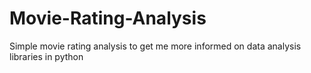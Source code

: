 # Movie-Rating-Analysis
Simple movie rating analysis to get me more informed on data analysis libraries in python
